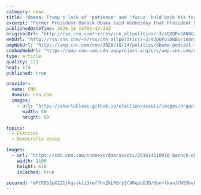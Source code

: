 ```yaml
---
category: news
title: "Obama: Trump's lack of 'patience' and 'focus' hold back his foreign policy"
excerpt: "Former President Barack Obama said Wednesday that President Donald Trump lacks the needed \"patience\" and \"focus\" to make substantial changes to American foreign policy, previewing a possible attack line as the former President prepares to return to the campaign trail for Democratic nominee Joe Biden.\n"
publishedDateTime: 2020-10-15T02:42:34Z
originalUrl: "http://rss.cnn.com/~r/rss/cnn_allpolitics/~3/sQOQPv3AN8U/index.html"
webUrl: "http://rss.cnn.com/~r/rss/cnn_allpolitics/~3/sQOQPv3AN8U/index.html"
ampWebUrl: "https://amp.cnn.com/cnn/2020/10/14/politics/obama-podcast-trump-foreign-policy/index.html"
cdnAmpWebUrl: "https://amp-cnn-com.cdn.ampproject.org/c/s/amp.cnn.com/cnn/2020/10/14/politics/obama-podcast-trump-foreign-policy/index.html"
type: article
quality: 173
heat: 174
published: true

provider:
  name: CNN
  domain: cnn.com
  images:
    - url: "https://smartableai.github.io/election/assets/images/organizations/cnn.com-50x50.jpg"
      width: 50
      height: 50

topics:
  - Election
  - Democratic Voice

images:
  - url: "https://cdn.cnn.com/cnnnext/dam/assets/201014210916-barack-obama-10142020-super-tease.jpg"
    width: 1100
    height: 619
    isCached: true

secured: "mFCFD5JpX1Z1jkqvvklz3ref7hnZkLR8ry5CARepbDJD/8bn+lkanJCW5XhvRDnRUvAGHXh8QwU1WiUIbLY+g5doVsRQsnrEVSlP1epQGAL7IVAYhVF4paFIv6MYQ9IuhFSt3Bmkeu/SWmwTxuZUKeZViX1X9K+vQUS5HkhRw636B6zqw0Ov8ILspJZOxfeBLq1xo3fev9Jea8n87L+qDzSexGUJGslYTJpMqBIOU4SHjRJ7cRVwTnXTuJpg98IU3kT0fLWD1wCO3Bkss7vBWrgrpal1lVFqvPNiJArba+jWjzUaXGBAgW23dViwe4EsuZZNgK9U3jvOrgX3Rz9tXAn3NXzCDC1IkAQsOUVxm4M=;l407hTwf0W2yiRNMdhjDVA=="
---
```



